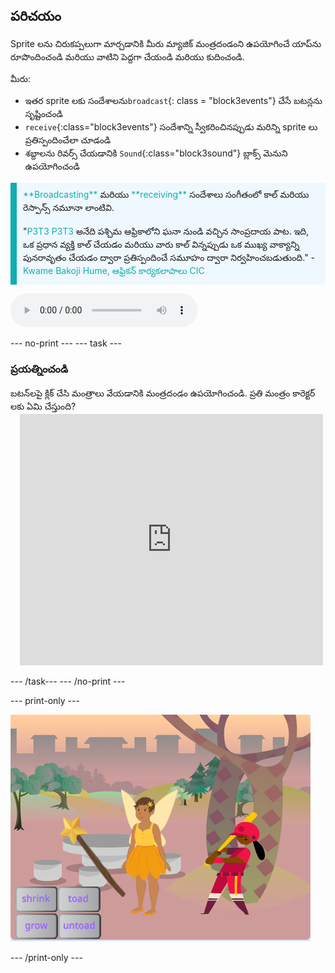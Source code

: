 ## పరిచయం

Sprite లను చిరుకప్పలుగా మార్చడానికి మీరు మ్యాజిక్ మంత్రదండంని ఉపయోగించే యాప్‌ను రూపొందించండి మరియు వాటిని పెద్దగా చేయండి మరియు కుదించండి.

మీరు:
+ ఇతర sprite లకు సందేశాలను`broadcast`{: class = "block3events"} చేసే బటన్లను సృష్టించండి
+ `receive`{:class="block3events"} సందేశాన్ని స్వీకరించినప్పుడు మరిన్ని sprite లు ప్రతిస్పందించేలా చూడండి
+ శబ్దాలను రివర్స్ చేయడానికి `Sound`{:class="block3sound"} బ్లాక్స్ మెనుని ఉపయోగించండి

<p style="border-left: solid; border-width:10px; border-color: #0faeb0; background-color: aliceblue; padding: 10px;">
<span style="color: #0faeb0">**Broadcasting**</span> మరియు <span style="color: #0faeb0">**receiving**</span> సందేశాలు సంగీతంలో కాల్ మరియు రెస్పాన్స్ నమూనా లాంటివి.
<br>
<br>
  "<span style="color: #0faeb0">P3T3 P3T3</span> అనేది పశ్చిమ ఆఫ్రికాలోని ఘనా నుండి వచ్చిన సాంప్రదాయ పాట. ఇది, ఒక ప్రధాన వ్యక్తి కాల్ చేయడం మరియు వారు కాల్ విన్నప్పుడు ఒక ముఖ్య వాక్యాన్ని పునరావృతం చేయడం ద్వారా ప్రతిస్పందించే సమూహం ద్వారా నిర్వహించబడుతుంది." - <span style="color: #0faeb0">Kwame Bakoji Hume, ఆఫ్రికన్ కార్యకలాపాలు CIC</span>

<audio controls><source src="images/Pete-Pete.mp3" type="audio/wav"></audio>  
</p>

--- no-print --- --- task ---

### ప్రయత్నించండి
<div style="display: flex; flex-wrap: wrap">
<div style="flex-basis: 175px; flex-grow: 1">  
బటన్‌లపై క్లిక్ చేసి మంత్రాలు వేయడానికి మంత్రదండం ఉపయోగించండి. ప్రతి మంత్రం కారెక్టర్ లకు ఏమి చేస్తుంది?
</div>
<div class="scratch-preview" style="margin-left: 15px;">
  <iframe allowtransparency="true" width="485" height="402" src="https://scratch.mit.edu/projects/embed/660080931/?autostart=false" frameborder="0"></iframe>
</div>
</div>

--- /task--- --- /no-print ---

--- print-only ---

![పూర్తయిన ప్రాజెక్ట్](images/showcase_static.png)

--- /print-only ---
